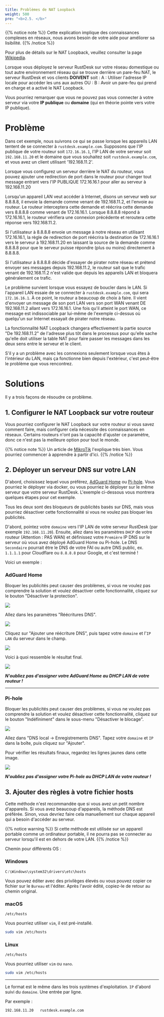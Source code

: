 ```yaml
---
title: Problèmes de NAT Loopback
weight: 500
pre: "<b>2.5. </b>"
---
```


{{% notice note %}}
Cette explication implique des connaissances complexes en réseaux, nous avons besoin de votre aide pour améliorer sa lisibilité.
{{% /notice %}}


Pour plus de détails sur le NAT Loopback, veuillez consulter la page [Wikipedia](https://en.m.wikipedia.org/wiki/Network_address_translation#NAT_hairpinning).

Lorsque vous déployez le serveur RustDesk sur votre réseau domestique ou tout autre environnement réseau qui se trouve derrière un pare-feu NAT, le serveur RustDesk et vos clients **DOIVENT** soit :
A : Utiliser l'adresse IP locale pour accéder les uns aux autres OU :
B : Avoir un pare-feu qui prend en charge et a activé le NAT Loopback.

Vous pourriez remarquer que vous ne pouvez pas vous connecter à votre serveur via votre **IP publique** ou **domaine** (qui en théorie pointe vers votre IP publique).

# Problème
Dans cet exemple, nous suivrons ce qui se passe lorsque les appareils LAN tentent de se connecter à `rustdesk.example.com`. Supposons que l'IP publique de votre routeur soit `172.16.16.1`, l'IP LAN de votre serveur soit `192.168.11.20` et le domaine que vous souhaitez soit `rustdesk.example.com`, et vous avez un client utilisant '192.168.11.2'.

Lorsque vous configurez un serveur derrière le NAT du routeur, vous pouvez ajouter une redirection de port dans le routeur pour changer tout message entrant vers l'IP PUBLIQUE 172.16.16.1 pour aller au serveur à 192.168.11.20

Lorsqu'un appareil LAN veut accéder à Internet, disons un serveur web sur 8.8.8.8, il envoie la demande comme venant de 192.168.11.2, et l'envoie au routeur. Le routeur interceptera cette demande et réécrira cette demande vers 8.8.8.8 comme venant de 172.16.16.1. Lorsque 8.8.8.8 répond à 172.16.16.1, le routeur vérifiera une connexion précédente et reroutera cette réponse vers 192.168.11.2.

Si l'utilisateur à 8.8.8.8 envoie un message à notre réseau en utilisant 172.16.16.1, la règle de redirection de port réécrira la destination de 172.16.16.1 vers le serveur à 192.168.11.20 en laissant la source de la demande comme 8.8.8.8 pour que le serveur puisse répondre (plus ou moins) directement à 8.8.8.8.

Si l'utilisateur à 8.8.8.8 décide d'essayer de pirater notre réseau et prétend envoyer ses messages depuis 192.168.11.2, le routeur sait que le trafic venant de 192.168.11.2 n'est valide que depuis les appareils LAN et bloquera généralement ce trafic.

Le problème survient lorsque vous essayez de boucler dans le LAN. Si l'appareil LAN essaie de se connecter à `rustdesk.example.com`, qui sera `172.16.16.1`. À ce point, le routeur a beaucoup de choix à faire. Il vient d'envoyer un message de son port LAN vers son port WAN venant DE 192.168.11.2 allant vers 172.16.16.1. Une fois qu'il atteint le port WAN, ce message est indissociable par lui-même de l'exemple ci-dessus où quelqu'un sur Internet essayait de pirater notre réseau.

La fonctionnalité NAT Loopback changera effectivement la partie source "De 192.168.11.2" de l'adresse plus tôt dans le processus pour qu'elle sache qu'elle doit utiliser la table NAT pour faire passer les messages dans les deux sens entre le serveur et le client.

S'il y a un problème avec les connexions seulement lorsque vous êtes à l'intérieur du LAN, mais ça fonctionne bien depuis l'extérieur, c'est peut-être le problème que vous rencontrez.


# Solutions
Il y a trois façons de résoudre ce problème.

## 1. Configurer le NAT Loopback sur votre routeur
Vous pourriez configurer le NAT Loopback sur votre routeur si vous savez comment faire, mais configurer cela nécessite des connaissances en réseaux. Certains routeurs n'ont pas la capacité d'ajuster ce paramètre, donc ce n'est pas la meilleure option pour tout le monde.

{{% notice note %}}
Un article de [MikroTik](https://help.mikrotik.com/docs/display/ROS/NAT#NAT-HairpinNAT) l'explique très bien. Vous pourriez commencer à apprendre à partir d'ici.
{{% /notice %}}

## 2. Déployer un serveur DNS sur votre LAN
D'abord, choisissez lequel vous préférez, [AdGuard Home](https://github.com/AdguardTeam/AdGuardHome/wiki/Docker) ou [Pi-hole](https://github.com/pi-hole/docker-pi-hole). Vous pourriez le déployer via docker, ou vous pourriez le déployer sur le même serveur que votre serveur RustDesk. L'exemple ci-dessous vous montrera quelques étapes pour cet exemple.

Tous les deux sont des bloqueurs de publicités basés sur DNS, mais vous pourriez désactiver cette fonctionnalité si vous ne voulez pas bloquer les publicités.

D'abord, pointez votre `domaine` vers l'IP LAN de votre serveur RustDesk (par exemple `192.168.11.20`). Ensuite, allez dans les paramètres `DHCP` de votre routeur (Attention : PAS WAN) et définissez votre `Première` IP DNS sur le serveur où vous avez déployé AdGuard Home ou Pi-hole. Le DNS `Secondaire` pourrait être le DNS de votre FAI ou autre DNS public, ex. `1.1.1.1` pour Cloudflare ou `8.8.8.8` pour Google, et c'est terminé !

Voici un exemple :
### AdGuard Home
Bloquer les publicités peut causer des problèmes, si vous ne voulez pas comprendre la solution et voulez désactiver cette fonctionnalité, cliquez sur le bouton "Désactiver la protection".

![](images/adguard_home_disable_protection.png)
<br>

Allez dans les paramètres "Réécritures DNS".

![](images/adguard_home_click_dns_rewrites.png)
<br>

Cliquez sur "Ajouter une réécriture DNS", puis tapez votre `domaine` et l'`IP LAN` du serveur dans le champ.

![](images/adguard_home_dns_rewrite_dialog.png)

Voici à quoi ressemble le résultat final.

![](images/adguard_home_dns_rewrite_final_result.png)

***N'oubliez pas d'assigner votre AdGuard Home au DHCP LAN de votre routeur !***
<hr>

### Pi-hole
Bloquer les publicités peut causer des problèmes, si vous ne voulez pas comprendre la solution et voulez désactiver cette fonctionnalité, cliquez sur le bouton "Indéfiniment" dans le sous-menu "Désactiver le blocage".

![](images/pi_hole_disable_blocking.png)

Allez dans "DNS local → Enregistrements DNS".
Tapez votre `domaine` et `IP` dans la boîte, puis cliquez sur "Ajouter".

Pour vérifier les résultats finaux, regardez les lignes jaunes dans cette image.

![](images/pi_hole_local_dns_dns_records.png)

***N'oubliez pas d'assigner votre Pi-hole au DHCP LAN de votre routeur !***

## 3. Ajouter des règles à votre fichier hosts
Cette méthode n'est recommandée que si vous avez un petit nombre d'appareils. Si vous avez beaucoup d'appareils, la méthode DNS est préférée. Sinon, vous devriez faire cela manuellement sur chaque appareil qui a besoin d'accéder au serveur.

{{% notice warning %}}
Si cette méthode est utilisée sur un appareil portable comme un ordinateur portable, il ne pourra pas se connecter au serveur lorsqu'il est en dehors de votre LAN.
{{% /notice %}}

Chemin pour différents OS :

### Windows
```text
C:\Windows\system32\drivers\etc\hosts
```
Vous pouvez éditer avec des privilèges élevés ou vous pouvez copier ce fichier sur le `Bureau` et l'éditer. Après l'avoir édité, copiez-le de retour au chemin original.

### macOS
```text
/etc/hosts
```
Vous pourriez utiliser `vim`, il est pré-installé.
```sh
sudo vim /etc/hosts
```

### Linux
```text
/etc/hosts
```
Vous pourriez utiliser `vim` ou `nano`.
```sh
sudo vim /etc/hosts
```

<hr>

Le format est le même dans les trois systèmes d'exploitation. `IP` d'abord suivi du `domaine`. Une entrée par ligne.

Par exemple :
```text
192.168.11.20   rustdesk.example.com
```